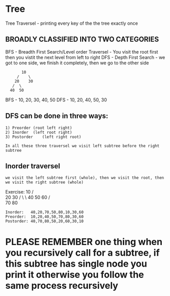 # Tree

Tree Traversel - printing every key of the the tree exactly once

## BROADLY CLASSIFIED INTO TWO CATEGORIES
BFS - Breadth First Search/Level order Traversel - You visit the root first then you vistit the next level from left to right 
DFS - Depth First Search - we got to one side, we finish it completely, then we go to the other side

	       10
	     /    \
	    20    30
	   /  \	 
	  40  50

BFS - 10, 20, 30, 40, 50
DFS - 10, 20, 40, 50, 30

## DFS can be done in three ways:
	1) Preorder	(root left right)
	2) Inorder	(left root right)
	3) Postorder	(left right root)

	In all these three traversel we visit left subtree before the right subtree


## Inorder traversel
	we visit the left subtree first (whole), then we visit the root, then we visit the right subtree (whole)

Exercise:
	       10
	     /    \
	    20    30
	  /    \     \ 
	 40    50    60
	     /    \
	    70    80

	Inorder:   40,20,70,50,80,10,30,60
	Preorder:  10,20,40,50,70,80,30,60
	Postorder: 40,70,80,50,20,60,30,10

# PLEASE REMEMBER one thing when you recursively call for a subtree, if this subtree has single node you print it otherwise you follow the same process recursively


